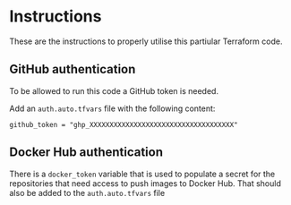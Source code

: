 # Instructions

These are the instructions to properly utilise this partiular Terraform code.

## GitHub authentication

To be allowed to run this code a GitHub token is needed.

Add an `auth.auto.tfvars` file with the following content:

```
github_token = "ghp_XXXXXXXXXXXXXXXXXXXXXXXXXXXXXXXXXXXX"
```

## Docker Hub authentication

There is a `docker_token` variable that is used to populate a secret for the repositories that need access to push images to Docker Hub. That should also be added to the `auth.auto.tfvars` file

